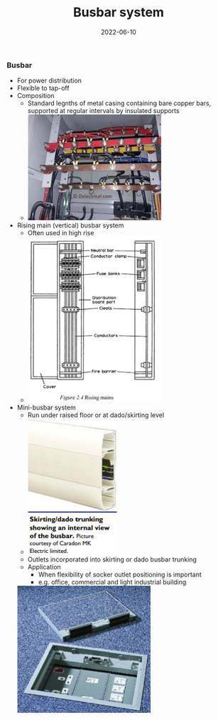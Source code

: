 ﻿---
title: Busbar system
date: 2022-06-10
update: 2022-06-16
categories: 
- Study notes
- Construction
- Building services
tags: EE
description: 
---

### Busbar

- For power distribution
- Flexible to tap-off
- Composition
	- Standard legnths of metal casing containing bare copper bars, supported at regular intervals by insulated supports
	- <img src="https://raw.githubusercontent.com/zoe-gif/images/master/20220616135745.png" width="300" height="">
- Rising main (vertical) busbar system
	- Often used in high rise
	- <img src="https://raw.githubusercontent.com/zoe-gif/images/master/20220713225704.png" width="300" height="">
- Mini-busbar system
	- Run under raised floor or at dado/skirting level
	- <img src="https://raw.githubusercontent.com/zoe-gif/images/master/20220616141710.png" width="200" height="">
	- Outlets incorporated into skirting or dado busbar trunking
	- Application
		- When flexibility of socker outlet positioning is important
		- e.g. office, commercial and light industrial building
	<img src="https://raw.githubusercontent.com/zoe-gif/images/master/20220616141409.png" width="300" height="">



